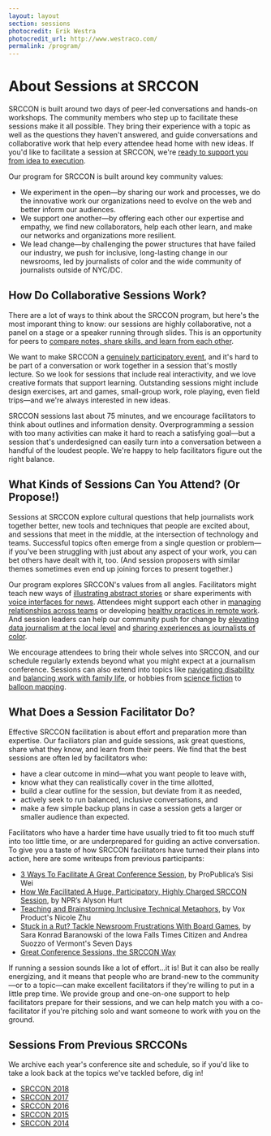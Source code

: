 ```yaml
---
layout: layout
section: sessions
photocredit: Erik Westra
photocredit_url: http://www.westraco.com/
permalink: /program/
---
```


# About Sessions at SRCCON

SRCCON is built around two days of peer-led conversations and hands-on workshops. The community members who step up to facilitate these sessions make it all possible. They bring their experience with a topic as well as the questions they haven't answered, and guide conversations and collaborative work that help every attendee head home with new ideas. If you'd like to facilitate a session at SRCCON, we're [ready to support you from idea to execution](#facilitators).

Our program for SRCCON is built around key community values:

* We experiment in the open—by sharing our work and processes, we do the innovative work our organizations need to evolve on the web and better inform our audiences.
* We support one another—by offering each other our expertise and empathy, we find new collaborators, help each other learn, and make our networks and organizations more resilient.
* We lead change—by challenging the power structures that have failed our industry, we push for inclusive, long-lasting change in our newsrooms, led by journalists of color and the wide community of journalists outside of NYC/DC.

## How Do Collaborative Sessions Work?

There are a lot of ways to think about the SRCCON program, but here's the most imporant thing to know: our sessions are highly collaborative, not a panel on a stage or a speaker running through slides. This is an opportunity for peers to [compare notes, share skills, and learn from each other](https://source.opennews.org/articles/srccon-great-conference-sessions/).

We want to make SRCCON a [genuinely participatory event](/participation), and it's hard to be part of a conversation or work together in a session that's mostly lecture. So we look for sessions that include real interactivity, and we love creative formats that support learning. Outstanding sessions might include design exercises, art and games, small-group work, role playing, even field trips—and we're always interested in new ideas.

SRCCON sessions last about 75 minutes, and we encourage facilitators to think about outlines and information density. Overprogramming a session with too many activities can make it hard to reach a satisfying goal—but a session that's underdesigned can easily turn into a conversation between a handful of the loudest people. We're happy to help facilitators figure out the right balance.

## What Kinds of Sessions Can You Attend? (Or Propose!)

Sessions at SRCCON explore cultural questions that help journalists work together better, new tools and techniques that people are excited about, and sessions that meet in the middle, at the intersection of technology and teams. Successful topics often emerge from a single question or problem—if you’ve been struggling with just about any aspect of your work, you can bet others have dealt with it, too. (And session proposers with similar themes sometimes even end up joining forces to present together.)

Our program explores SRCCON's values from all angles. Facilitators might teach new ways of [illustrating abstract stories](https://2016.srccon.org/schedule/#_session-illustrating-investigations) or share experiments with [voice interfaces for news](https://2018.srccon.org/schedule/#_session-voice-interfaces). Attendees might support each other in [managing relationships across teams](https://2018.srccon.org/schedule/#_session-navigating-technical-communication) or developing [healthy practices in remote work](https://2016.srccon.org/schedule/#_session-remote-work). And session leaders can help our community push for change by [elevating data journalism at the local level](https://2017.srccon.org/schedule/#_session-local-data-journalism) and [sharing experiences as journalists of color](https://2018.srccon.org/schedule/#_session-young-journalists-of-color).

We encourage attendees to bring their whole selves into SRCCON, and our schedule regularly extends beyond what you might expect at a journalism conference. Sessions can also extend into topics like [navigating disability](https://2018.srccon.org/schedule/#_session-disability-in-newsroom) and [balancing work with family life](https://2017.srccon.org/schedule/#_session-caregiving-journalism), or hobbies from [science fiction](https://2016.srccon.org/schedule/#_session-media-science-fiction) to [balloon mapping](https://2015.srccon.org/schedule/#_session-39).

<span id="facilitators"></span>

## What Does a Session Facilitator Do?

Effective SRCCON facilitation is about effort and preparation more than expertise. Our faciliators plan and guide sessions, ask great questions, share what they know, and learn from their peers. We find that the best sessions are often led by facilitators who:

* have a clear outcome in mind—what you want people to leave with,
* know what they can realistically cover in the time allotted,  
* build a clear outline for the session, but deviate from it as needed,
* actively seek to run balanced, inclusive conversations, and
* make a few simple backup plans in case a session gets a larger or smaller audience than expected.

Facilitators who have a harder time have usually tried to fit too much stuff into too little time, or are underprepared for guiding an active conversation. To give you a taste of how SRCCON facilitators have turned their plans into action, here are some writeups from previous participants:

* [3 Ways To Facilitate A Great Conference Session](https://opennews.org/blog/srccon-facilitator-recs-one/), by ProPublica’s Sisi Wei
* [How We Facilitated A Huge, Participatory, Highly Charged SRCCON Session](https://opennews.org/blog/srccon-facilitator-recs-two/), by NPR’s Alyson Hurt
* [Teaching and Brainstorming Inclusive Technical Metaphors](https://source.opennews.org/articles/teaching-and-brainstorming-inclusive-technical-met/), by Vox Product's Nicole Zhu
* [Stuck in a Rut? Tackle Newsroom Frustrations With Board Games](https://source.opennews.org/articles/newsroom-frustration-games/), by Sara Konrad Baranowski of the Iowa Falls Times Citizen and Andrea Suozzo of Vermont's Seven Days
* [Great Conference Sessions, the SRCCON Way](https://source.opennews.org/articles/srccon-great-conference-sessions/)

If running a session sounds like a lot of effort…it is! But it can also be really energizing, and it means that people who are brand-new to the community—or to a topic—can make excellent facilitators if they're willing to put in a little prep time. We provide group and one-on-one support to help facilitators prepare for their sessions, and we can help match you with a co-facilitator if you're pitching solo and want someone to work with you on the ground.

## Sessions From Previous SRCCONs

We archive each year's conference site and schedule, so if you'd like to take a look back at the topics we've tackled before, dig in!

* [SRCCON 2018](https://2018.srccon.org/schedule/)
* [SRCCON 2017](https://2017.srccon.org/schedule/)
* [SRCCON 2016](https://2016.srccon.org/schedule/)
* [SRCCON 2015](https://2015.srccon.org/schedule/)
* [SRCCON 2014](https://2014.srccon.org/schedule/)